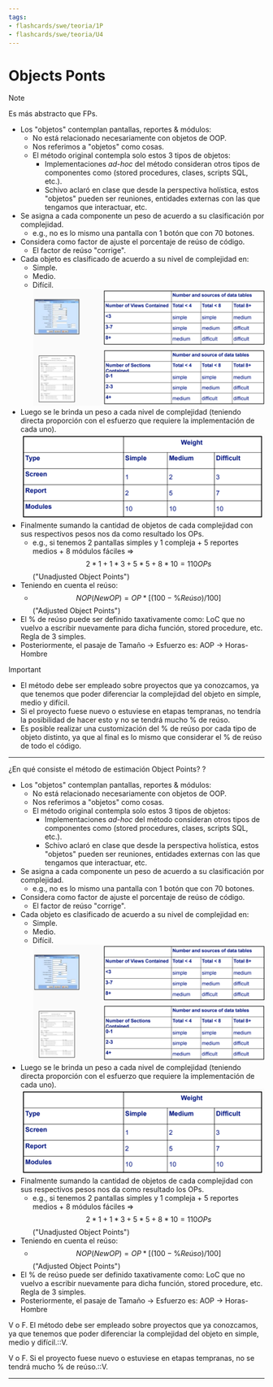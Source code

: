 ```yaml
---
tags:
- flashcards/swe/teoria/1P
- flashcards/swe/teoria/U4
---
```


# Objects Ponts

> [!NOTE]
>
> Es más abstracto que FPs.

- Los "objetos" contemplan pantallas, reportes & módulos:
	- No está relacionado necesariamente con objetos de OOP.
	- Nos referimos a "objetos" como cosas.
	- El método original contempla solo estos 3 tipos de objetos:
		- Implementaciones _ad-hoc_ del método consideran otros tipos de componentes como (stored procedures, clases, scripts SQL, etc.).
		- Schivo aclaró en clase que desde la perspectiva holística, estos "objetos" pueden ser reuniones, entidades externas con las que tengamos que interactuar, etc.
- Se asigna a cada componente un peso de acuerdo a su clasificación por complejidad.
	- e.g., no es lo mismo una pantalla con 1 botón que con 70 botones.
- Considera como factor de ajuste el porcentaje de reúso de código.
	- El factor de reúso "corrige".
- Cada objeto es clasificado de acuerdo a su nivel de complejidad en:
	- Simple.
	- Medio.
	- Difícil.
	![](08.1-object-points-nivel-complejidad.png)
- Luego se le brinda un peso a cada nivel de complejidad (teniendo directa proporción con el esfuerzo que requiere la implementación de cada uno).
	![](08.2-object-points-peso-nivel-complejidad.png)
- Finalmente sumando la cantidad de objetos de cada complejidad con sus respectivos pesos nos da como resultado los OPs.
	- e.g., si tenemos 2 pantallas simples y 1 compleja + 5 reportes medios + 8 módulos fáciles => $$2 * 1 + 1 * 3 + 5 * 5 + 8 * 10 = 110 OPs$$ ("Unadjusted Object Points")
- Teniendo en cuenta el reúso:
	- $$NOP (NewOP) = OP * [ ( 100 - \%Reúso ) / 100 ]$$ ("Adjusted Object Points")
- El % de reúso puede ser definido taxativamente como: LoC que no vuelvo a escribir nuevamente para dicha función, stored procedure, etc. Regla de 3 simples.
- Posteriormente, el pasaje de Tamaño -> Esfuerzo es: AOP -> Horas-Hombre

> [!IMPORTANT]
>
> - El método debe ser empleado sobre proyectos que ya conozcamos, ya que tenemos que poder diferenciar la complejidad del objeto en simple, medio y difícil.
> - Si el proyecto fuese nuevo o estuviese en etapas tempranas, no tendría la posibilidad de hacer esto y no se tendrá mucho % de reúso.
> - Es posible realizar una customización del % de reúso por cada tipo de objeto distinto, ya que al final es lo mismo que considerar el % de reúso de todo el código.

---

¿En qué consiste el método de estimación Object Points?
?
- Los "objetos" contemplan pantallas, reportes & módulos:
	- No está relacionado necesariamente con objetos de OOP.
	- Nos referimos a "objetos" como cosas.
	- El método original contempla solo estos 3 tipos de objetos:
		- Implementaciones _ad-hoc_ del método consideran otros tipos de componentes como (stored procedures, clases, scripts SQL, etc.).
		- Schivo aclaró en clase que desde la perspectiva holística, estos "objetos" pueden ser reuniones, entidades externas con las que tengamos que interactuar, etc.
- Se asigna a cada componente un peso de acuerdo a su clasificación por complejidad.
	- e.g., no es lo mismo una pantalla con 1 botón que con 70 botones.
- Considera como factor de ajuste el porcentaje de reúso de código.
	- El factor de reúso "corrige".
- Cada objeto es clasificado de acuerdo a su nivel de complejidad en:
	- Simple.
	- Medio.
	- Difícil.
	![](08.1-object-points-nivel-complejidad.png)
- Luego se le brinda un peso a cada nivel de complejidad (teniendo directa proporción con el esfuerzo que requiere la implementación de cada uno).
	![](08.2-object-points-peso-nivel-complejidad.png)
- Finalmente sumando la cantidad de objetos de cada complejidad con sus respectivos pesos nos da como resultado los OPs.
	- e.g., si tenemos 2 pantallas simples y 1 compleja + 5 reportes medios + 8 módulos fáciles => $$2 * 1 + 1 * 3 + 5 * 5 + 8 * 10 = 110 OPs$$ ("Unadjusted Object Points")
- Teniendo en cuenta el reúso:
	- $$NOP (NewOP) = OP * [ ( 100 - \%Reúso ) / 100 ]$$ ("Adjusted Object Points")
- El % de reúso puede ser definido taxativamente como: LoC que no vuelvo a escribir nuevamente para dicha función, stored procedure, etc. Regla de 3 simples.
- Posteriormente, el pasaje de Tamaño -> Esfuerzo es: AOP -> Horas-Hombre

V o F. El método debe ser empleado sobre proyectos que ya conozcamos, ya que tenemos que poder diferenciar la complejidad del objeto en simple, medio y difícil.::V.

V o F. Si el proyecto fuese nuevo o estuviese en etapas tempranas, no se tendrá mucho % de reúso.::V.

---
